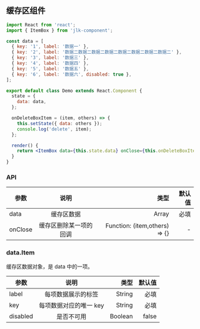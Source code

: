 ## 缓存区组件

```jsx
import React from 'react';
import { ItemBox } from 'jlk-component';

const data = [
  { key: '1', label: '数据一' },
  { key: '2', label: '数据二数据二数据二数据二数据二数据二数据二数据二' },
  { key: '3', label: '数据三' },
  { key: '4', label: '数据四' },
  { key: '5', label: '数据五' },
  { key: '6', label: '数据六', disabled: true },
];

export default class Demo extends React.Component {
  state = {
    data: data,
  };

  onDeleteBoxItem = (item, others) => {
    this.setState({ data: others });
    console.log('delete', item);
  };

  render() {
    return <ItemBox data={this.state.data} onClose={this.onDeleteBoxItem} />;
  }
}
```

### API

| 参数    |          说明          |                          类型 | 默认值 |
| ------- | :--------------------: | ----------------------------: | -----: |
| data    |       缓存区数据       |                         Array |   必填 |
| onClose | 缓存区删除某一项的回调 | Function: (item,others) => {} |      - |

### data.Item

缓存区数据对象，是 data 中的一项。

| 参数     |          说明          |    类型 | 默认值 |
| -------- | :--------------------: | ------: | -----: |
| label    |   每项数据展示的标签   |  String |   必填 |
| key      | 每项数据对应的唯一 key |  String |   必填 |
| disabled |       是否不可用       | Boolean |  false |
